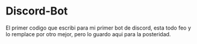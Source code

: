 # Discord-Bot
El primer codigo que escribi para mi primer bot de discord, esta todo feo y lo remplace por otro mejor, pero lo guardo aqui para la posteridad. 

